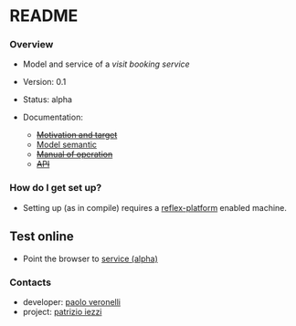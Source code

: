 # README #

### Overview ###

* Model and service of a *visit booking service*

* Version: 0.1

* Status: alpha

* Documentation:
    * ~~[Motivation and target](docs/motivation.md)~~
    * [Model semantic](docs/semantic.md)
    * ~~[Manual of operation](docs/manual.md)~~
    * ~~[API](docs/API.md)~~


### How do I get set up? ###

* Setting up (as in compile) requires a [reflex-platform](https://github.com/reflex-frp/reflex-platform) enabled machine.

## Test online
* Point the browser to [service (alpha)](http://lambdasistemi.net/public/book-a-visit.jsexe)

### Contacts ###

* developer: [paolo veronelli](mailto://paolo.veronelli@gmail.com)
* project: [patrizio iezzi](mailto://patrizioiezzi@gmail.com)


